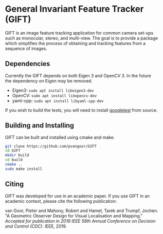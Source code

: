# General Invariant Feature Tracker (GIFT)

GIFT is an image feature tracking application for common camera set-ups such as monocular, stereo, and multi-view.
The goal is to provide a package which simplifies the process of obtaining and tracking features from a sequence of images.

## Dependencies

Currently the GIFT depends on both Eigen 3 and OpenCV 3.
In the future the dependency on Eigen may be removed.

- Eigen3:  `sudo apt install libeigen3-dev`
- OpenCV:  `sudo apt install libopencv-dev`
- yaml-cpp: `sudo apt install libyaml-cpp-dev`

If you wish to build the tests, you will need to install [googletest](https://github.com/google/googletest) from source.


## Building and Installing

GIFT can be built and installed using cmake and make.

```bash
git clone https://github.com/pvangoor/GIFT
cd GIFT
mkdir build
cd build
cmake ..
sudo make install
```

## Citing

GIFT was developed for use in an academic paper.
If you use GIFT in an academic context, please cite the following publication:

van Goor, Pieter and Mahony, Robert and Hamel, Tarek and Trumpf, Jochen. "A Geometric Observer Design for Visual Localisation and Mapping." *Accepted for publication in 2019 IEEE 58th Annual Conference on Decision and Control (CDC)*. IEEE, 2019.
